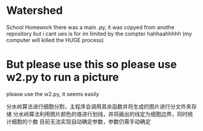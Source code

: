 # Watershed
School Homework
there was a main .py, it was copyed from anothe repository 
but i cant ues is for im limited by the compter hahhaahhhhh
(my computer will killed the HUGE process)

# But please use this so please use w2.py to run a picture 
please use the w2.py, it seems easily

分水岭算法进行细胞分割，主程序会调用其余函数并将生成的图片进行分文件夹存储
分水岭算法利用图片颜色的值进行划线，并将画出的线定为细胞边界，同时统计细胞的个数
目前无法实现自动确定参数，参数仍需手动确定
